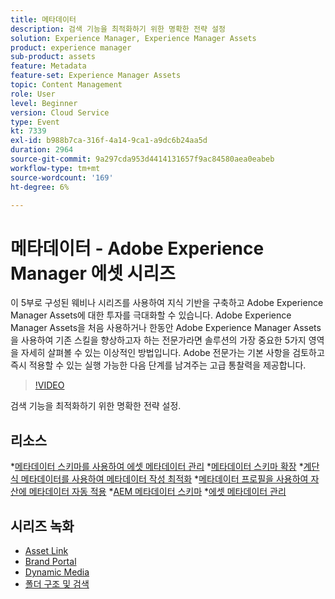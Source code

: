 ```yaml
---
title: 메타데이터
description: 검색 기능을 최적화하기 위한 명확한 전략 설정
solution: Experience Manager, Experience Manager Assets
product: experience manager
sub-product: assets
feature: Metadata
feature-set: Experience Manager Assets
topic: Content Management
role: User
level: Beginner
version: Cloud Service
type: Event
kt: 7339
exl-id: b988b7ca-316f-4a14-9ca1-a9dc6b24aa5d
duration: 2964
source-git-commit: 9a297cda953d4414131657f9ac84580aea0eabeb
workflow-type: tm+mt
source-wordcount: '169'
ht-degree: 6%

---
```


# 메타데이터 - Adobe Experience Manager 에셋 시리즈

이 5부로 구성된 웨비나 시리즈를 사용하여 지식 기반을 구축하고 Adobe Experience Manager Assets에 대한 투자를 극대화할 수 있습니다. Adobe Experience Manager Assets을 처음 사용하거나 한동안 Adobe Experience Manager Assets을 사용하여 기존 스킬을 향상하고자 하는 전문가라면 솔루션의 가장 중요한 5가지 영역을 자세히 살펴볼 수 있는 이상적인 방법입니다. Adobe 전문가는 기본 사항을 검토하고 즉시 적용할 수 있는 실행 가능한 다음 단계를 남겨주는 고급 통찰력을 제공합니다.

>[!VIDEO](https://video.tv.adobe.com/v/332134/?quality=12&learn=on&hidetitle=true)

검색 기능을 최적화하기 위한 명확한 전략 설정.

## 리소스

*[메타데이터 스키마를 사용하여 에셋 메타데이터 관리](https://experienceleague.adobe.com/docs/experience-manager-learn/assets/authoring/metadata.html)
*[메타데이터 스키마 확장](https://experienceleague.adobe.com/docs/experience-manager-learn/assets/configuring/metadata-schemas.html)
*[계단식 메타데이터를 사용하여 메타데이터 작성 최적화](https://experienceleague.adobe.com/docs/experience-manager-learn/assets/metadata/cascade-metadata-feature-video-use.html?lang=ko-KR)
*[메타데이터 프로필을 사용하여 자산에 메타데이터 자동 적용](https://experienceleague.adobe.com/docs/experience-manager-learn/assets/configuring/metadata-profiles.html)
*[AEM 메타데이터 스키마](https://experienceleague.adobe.com/docs/experience-manager-65/assets/administer/metadata-schemas.html?lang=en#administer)
*[에셋 메타데이터 관리](https://experienceleague.adobe.com/docs/experience-manager-65/assets/using/metadata.html?lang=en#RegisteringacustomnamespacewithinAEM)

## 시리즈 녹화

* [Asset Link](asset-link.md)
* [Brand Portal](brand-portal.md)
* [Dynamic Media](dynamic-media.md)
* [폴더 구조 및 검색](folder-structure-search.md)
